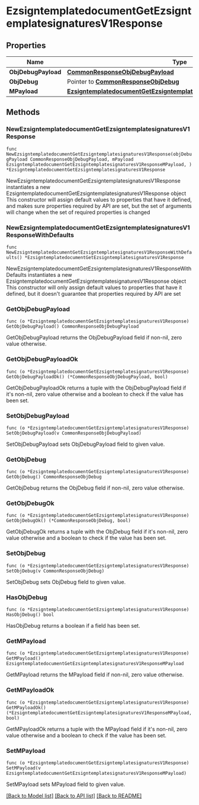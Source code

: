 # EzsigntemplatedocumentGetEzsigntemplatesignaturesV1Response

## Properties

Name | Type | Description | Notes
------------ | ------------- | ------------- | -------------
**ObjDebugPayload** | [**CommonResponseObjDebugPayload**](CommonResponseObjDebugPayload.md) |  | 
**ObjDebug** | Pointer to [**CommonResponseObjDebug**](CommonResponseObjDebug.md) |  | [optional] 
**MPayload** | [**EzsigntemplatedocumentGetEzsigntemplatesignaturesV1ResponseMPayload**](EzsigntemplatedocumentGetEzsigntemplatesignaturesV1ResponseMPayload.md) |  | 

## Methods

### NewEzsigntemplatedocumentGetEzsigntemplatesignaturesV1Response

`func NewEzsigntemplatedocumentGetEzsigntemplatesignaturesV1Response(objDebugPayload CommonResponseObjDebugPayload, mPayload EzsigntemplatedocumentGetEzsigntemplatesignaturesV1ResponseMPayload, ) *EzsigntemplatedocumentGetEzsigntemplatesignaturesV1Response`

NewEzsigntemplatedocumentGetEzsigntemplatesignaturesV1Response instantiates a new EzsigntemplatedocumentGetEzsigntemplatesignaturesV1Response object
This constructor will assign default values to properties that have it defined,
and makes sure properties required by API are set, but the set of arguments
will change when the set of required properties is changed

### NewEzsigntemplatedocumentGetEzsigntemplatesignaturesV1ResponseWithDefaults

`func NewEzsigntemplatedocumentGetEzsigntemplatesignaturesV1ResponseWithDefaults() *EzsigntemplatedocumentGetEzsigntemplatesignaturesV1Response`

NewEzsigntemplatedocumentGetEzsigntemplatesignaturesV1ResponseWithDefaults instantiates a new EzsigntemplatedocumentGetEzsigntemplatesignaturesV1Response object
This constructor will only assign default values to properties that have it defined,
but it doesn't guarantee that properties required by API are set

### GetObjDebugPayload

`func (o *EzsigntemplatedocumentGetEzsigntemplatesignaturesV1Response) GetObjDebugPayload() CommonResponseObjDebugPayload`

GetObjDebugPayload returns the ObjDebugPayload field if non-nil, zero value otherwise.

### GetObjDebugPayloadOk

`func (o *EzsigntemplatedocumentGetEzsigntemplatesignaturesV1Response) GetObjDebugPayloadOk() (*CommonResponseObjDebugPayload, bool)`

GetObjDebugPayloadOk returns a tuple with the ObjDebugPayload field if it's non-nil, zero value otherwise
and a boolean to check if the value has been set.

### SetObjDebugPayload

`func (o *EzsigntemplatedocumentGetEzsigntemplatesignaturesV1Response) SetObjDebugPayload(v CommonResponseObjDebugPayload)`

SetObjDebugPayload sets ObjDebugPayload field to given value.


### GetObjDebug

`func (o *EzsigntemplatedocumentGetEzsigntemplatesignaturesV1Response) GetObjDebug() CommonResponseObjDebug`

GetObjDebug returns the ObjDebug field if non-nil, zero value otherwise.

### GetObjDebugOk

`func (o *EzsigntemplatedocumentGetEzsigntemplatesignaturesV1Response) GetObjDebugOk() (*CommonResponseObjDebug, bool)`

GetObjDebugOk returns a tuple with the ObjDebug field if it's non-nil, zero value otherwise
and a boolean to check if the value has been set.

### SetObjDebug

`func (o *EzsigntemplatedocumentGetEzsigntemplatesignaturesV1Response) SetObjDebug(v CommonResponseObjDebug)`

SetObjDebug sets ObjDebug field to given value.

### HasObjDebug

`func (o *EzsigntemplatedocumentGetEzsigntemplatesignaturesV1Response) HasObjDebug() bool`

HasObjDebug returns a boolean if a field has been set.

### GetMPayload

`func (o *EzsigntemplatedocumentGetEzsigntemplatesignaturesV1Response) GetMPayload() EzsigntemplatedocumentGetEzsigntemplatesignaturesV1ResponseMPayload`

GetMPayload returns the MPayload field if non-nil, zero value otherwise.

### GetMPayloadOk

`func (o *EzsigntemplatedocumentGetEzsigntemplatesignaturesV1Response) GetMPayloadOk() (*EzsigntemplatedocumentGetEzsigntemplatesignaturesV1ResponseMPayload, bool)`

GetMPayloadOk returns a tuple with the MPayload field if it's non-nil, zero value otherwise
and a boolean to check if the value has been set.

### SetMPayload

`func (o *EzsigntemplatedocumentGetEzsigntemplatesignaturesV1Response) SetMPayload(v EzsigntemplatedocumentGetEzsigntemplatesignaturesV1ResponseMPayload)`

SetMPayload sets MPayload field to given value.



[[Back to Model list]](../README.md#documentation-for-models) [[Back to API list]](../README.md#documentation-for-api-endpoints) [[Back to README]](../README.md)


